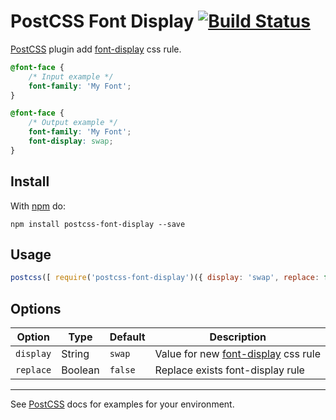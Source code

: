 # PostCSS Font Display [![Build Status][ci-img]][ci]

[PostCSS] plugin add [font-display](https://developer.mozilla.org/en-US/docs/Web/CSS/@font-face/font-display) css rule.

[PostCSS]: https://github.com/postcss/postcss
[ci-img]:  https://travis-ci.org/dkrnl/postcss-font-display.svg
[ci]:      https://travis-ci.org/dkrnl/postcss-font-display

```css
@font-face {
    /* Input example */
    font-family: 'My Font';
}
```

```css
@font-face {
    /* Output example */
    font-family: 'My Font';
    font-display: swap;
}
```

## Install

With [npm](https://npmjs.org/package/postcss-font-display) do:

```
npm install postcss-font-display --save
```

## Usage

```js
postcss([ require('postcss-font-display')({ display: 'swap', replace: false }) ])
```

## Options

Option       | Type    | Default | Description |
------------ | ------- | ------- | ----------- |
`display`    | String  | `swap`  | Value for new [font-display](https://developer.mozilla.org/en-US/docs/Web/CSS/@font-face/font-display) css rule |
`replace`    | Boolean | `false` | Replace exists font-display rule |

***

See [PostCSS] docs for examples for your environment.

